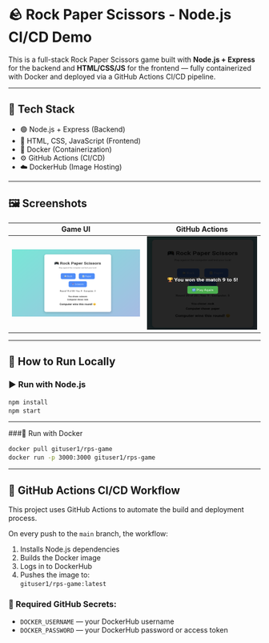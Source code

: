 # 🪨 Rock Paper Scissors - Node.js CI/CD Demo

This is a full-stack Rock Paper Scissors game built with **Node.js + Express** for the backend and **HTML/CSS/JS** for the frontend — fully containerized with Docker and deployed via a GitHub Actions CI/CD pipeline.

---

## 🔧 Tech Stack

- 🟢 Node.js + Express (Backend)
- 🎨 HTML, CSS, JavaScript (Frontend)
- 🐳 Docker (Containerization)
- ⚙️ GitHub Actions (CI/CD)
- ☁️ DockerHub (Image Hosting)

---

## 🖼️ Screenshots

| Game UI | GitHub Actions |
|---------|----------------|
| ![Game UI](/images/PlayGame.png) | ![Result](/images/Result.png) |

---

## 🚀 How to Run Locally

### ▶️ Run with Node.js

```bash
npm install
npm start
```
-----------------
###🐳 Run with Docker
```bash
docker pull gituser1/rps-game
docker run -p 3000:3000 gituser1/rps-game
```
--------------------

## 🔄 GitHub Actions CI/CD Workflow

This project uses GitHub Actions to automate the build and deployment process.

On every push to the `main` branch, the workflow:

1. Installs Node.js dependencies
2. Builds the Docker image
3. Logs in to DockerHub
4. Pushes the image to:  
   `gituser1/rps-game:latest`

### 🔐 Required GitHub Secrets:
- `DOCKER_USERNAME` — your DockerHub username
- `DOCKER_PASSWORD` — your DockerHub password or access token
